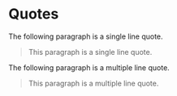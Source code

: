 # Quotes

The following paragraph is a single line quote.

> This paragraph is a single line quote.

The following paragraph is a multiple line quote.

> This paragraph
> is a 
> multiple line quote.